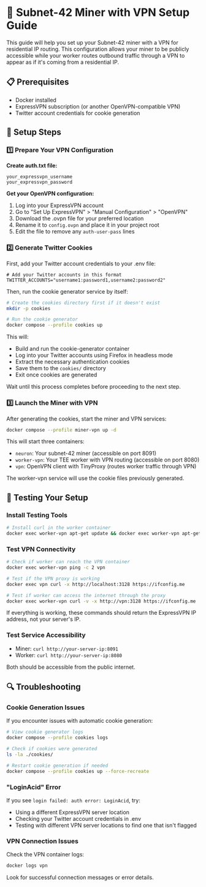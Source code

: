 # 🚀 Subnet-42 Miner with VPN Setup Guide

This guide will help you set up your Subnet-42 miner with a VPN for residential IP routing. This configuration allows your miner to be publicly accessible while your worker routes outbound traffic through a VPN to appear as if it's coming from a residential IP.

## 📋 Prerequisites

- Docker installed
- ExpressVPN subscription (or another OpenVPN-compatible VPN)
- Twitter account credentials for cookie generation

## 🔧 Setup Steps

### 1️⃣ Prepare Your VPN Configuration

**Create auth.txt file:**

```
your_expressvpn_username
your_expressvpn_password
```

**Get your OpenVPN configuration:**

1. Log into your ExpressVPN account
2. Go to "Set Up ExpressVPN" > "Manual Configuration" > "OpenVPN"
3. Download the .ovpn file for your preferred location
4. Rename it to `config.ovpn` and place it in your project root
5. Edit the file to remove any `auth-user-pass` lines

### 2️⃣ Generate Twitter Cookies

First, add your Twitter account credentials to your .env file:

```
# Add your Twitter accounts in this format
TWITTER_ACCOUNTS="username1:password1,username2:password2"
```

Then, run the cookie generator service by itself:

```bash
# Create the cookies directory first if it doesn't exist
mkdir -p cookies

# Run the cookie generator
docker compose --profile cookies up
```

This will:

- Build and run the cookie-generator container
- Log into your Twitter accounts using Firefox in headless mode
- Extract the necessary authentication cookies
- Save them to the `cookies/` directory
- Exit once cookies are generated

Wait until this process completes before proceeding to the next step.

### 3️⃣ Launch the Miner with VPN

After generating the cookies, start the miner and VPN services:

```bash
docker compose --profile miner-vpn up -d
```

This will start three containers:

- `neuron`: Your subnet-42 miner (accessible on port 8091)
- `worker-vpn`: Your TEE worker with VPN routing (accessible on port 8080)
- `vpn`: OpenVPN client with TinyProxy (routes worker traffic through VPN)

The worker-vpn service will use the cookie files previously generated.

## 🧪 Testing Your Setup

### Install Testing Tools

```bash
# Install curl in the worker container
docker exec worker-vpn apt-get update && docker exec worker-vpn apt-get install -y curl iputils-ping
```

### Test VPN Connectivity

```bash
# Check if worker can reach the VPN container
docker exec worker-vpn ping -c 2 vpn

# Test if the VPN proxy is working
docker exec vpn curl -x http://localhost:3128 https://ifconfig.me

# Test if worker can access the internet through the proxy
docker exec worker-vpn curl -v -x http://vpn:3128 https://ifconfig.me
```

If everything is working, these commands should return the ExpressVPN IP address, not your server's IP.

### Test Service Accessibility

- Miner: `curl http://your-server-ip:8091`
- Worker: `curl http://your-server-ip:8080`

Both should be accessible from the public internet.

## 🔍 Troubleshooting

### Cookie Generation Issues

If you encounter issues with automatic cookie generation:

```bash
# View cookie generator logs
docker compose --profile cookies logs

# Check if cookies were generated
ls -la ./cookies/

# Restart cookie generation if needed
docker compose --profile cookies up --force-recreate
```

### "LoginAcid" Error

If you see `login failed: auth error: LoginAcid`, try:

- Using a different ExpressVPN server location
- Checking your Twitter account credentials in .env
- Testing with different VPN server locations to find one that isn't flagged

### VPN Connection Issues

Check the VPN container logs:

```bash
docker logs vpn
```

Look for successful connection messages or error details.
